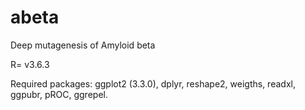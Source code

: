 # abeta
Deep mutagenesis of Amyloid beta

R= v3.6.3

Required packages: ggplot2 (3.3.0), dplyr, reshape2, weigths, readxl, ggpubr, pROC, ggrepel.

